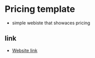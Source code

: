 # Pricing template
- simple webiste that showaces pricing 

## link
- [Website link](https://lukastomasek.github.io/pricing/)
